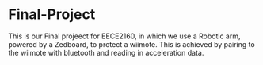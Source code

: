 # Final-Project

This is our Final projeect for EECE2160, in which we use a Robotic arm, powered by a Zedboard, to protect a wiimote. This is achieved by pairing to the wiimote with bluetooth and reading in acceleration data.
